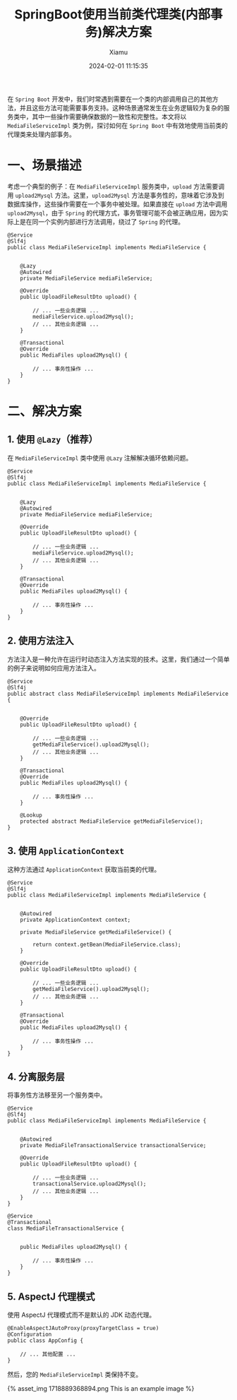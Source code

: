 ﻿---
layout: post
title: SpringBoot使用当前类代理类(内部事务)解决方案
date: 2024-02-01 11:15:35
author: 'Xiamu'
cover: /2024/02/01/2024-H1/2024-02-01-11-15-35/1718889368894.png
thumbnail: /2024/02/01/2024-H1/2024-02-01-11-15-35/1718889368894.png
tags:
- spring boot
- java
- 数据库
categories:
- SpringBoot3

---


在 `Spring Boot` 开发中，我们时常遇到需要在一个类的内部调用自己的其他方法，并且这些方法可能需要事务支持。这种场景通常发生在业务逻辑较为复杂的服务类中，其中一些操作需要确保数据的一致性和完整性。本文将以 `MediaFileServiceImpl` 类为例，探讨如何在 `Spring Boot` 中有效地使用当前类的代理类来处理内部事务。

# 一、场景描述

考虑一个典型的例子：在 `MediaFileServiceImpl` 服务类中，`upload` 方法需要调用 `upload2Mysql` 方法。这里，`upload2Mysql` 方法是事务性的，意味着它涉及到数据库操作，这些操作需要在一个事务中被处理。如果直接在 `upload` 方法中调用 `upload2Mysql`，由于 `Spring` 的代理方式，事务管理可能不会被正确应用，因为实际上是在同一个实例内部进行方法调用，绕过了 `Spring` 的代理。

```prism language-java
@Service
@Slf4j
public class MediaFileServiceImpl implements MediaFileService {
   

    @Lazy
    @Autowired
    private MediaFileService mediaFileService;

    @Override
    public UploadFileResultDto upload() {
   
        // ... 一些业务逻辑 ...
        mediaFileService.upload2Mysql();
        // ... 其他业务逻辑 ...
    }

    @Transactional
    @Override
    public MediaFiles upload2Mysql() {
   
        // ... 事务性操作 ...
    }
}
```

# 二、解决方案

## 1. 使用 `@Lazy`（推荐）

在 `MediaFileServiceImpl` 类中使用 `@Lazy` 注解解决循环依赖问题。

```prism language-java
@Service
@Slf4j
public class MediaFileServiceImpl implements MediaFileService {
   

    @Lazy
    @Autowired
    private MediaFileService mediaFileService;

    @Override
    public UploadFileResultDto upload() {
   
        // ... 一些业务逻辑 ...
        mediaFileService.upload2Mysql();
        // ... 其他业务逻辑 ...
    }

    @Transactional
    @Override
    public MediaFiles upload2Mysql() {
   
        // ... 事务性操作 ...
    }
}
```

## 2. 使用方法注入

方法注入是一种允许在运行时动态注入方法实现的技术。这里，我们通过一个简单的例子来说明如何应用方法注入。

```prism language-java
@Service
@Slf4j
public abstract class MediaFileServiceImpl implements MediaFileService {
   

    @Override
    public UploadFileResultDto upload() {
   
        // ... 一些业务逻辑 ...
        getMediaFileService().upload2Mysql();
        // ... 其他业务逻辑 ...
    }

    @Transactional
    @Override
    public MediaFiles upload2Mysql() {
   
        // ... 事务性操作 ...
    }

    @Lookup
    protected abstract MediaFileService getMediaFileService();
}
```

## 3. 使用 `ApplicationContext`

这种方法通过 `ApplicationContext` 获取当前类的代理。

```prism language-java
@Service
@Slf4j
public class MediaFileServiceImpl implements MediaFileService {
   

    @Autowired
    private ApplicationContext context;

    private MediaFileService getMediaFileService() {
   
        return context.getBean(MediaFileService.class);
    }

    @Override
    public UploadFileResultDto upload() {
   
        // ... 一些业务逻辑 ...
        getMediaFileService().upload2Mysql();
        // ... 其他业务逻辑 ...
    }

    @Transactional
    @Override
    public MediaFiles upload2Mysql() {
   
        // ... 事务性操作 ...
    }
}
```

## 4. 分离服务层

将事务性方法移至另一个服务类中。

```prism language-java
@Service
@Slf4j
public class MediaFileServiceImpl implements MediaFileService {
   

    @Autowired
    private MediaFileTransactionalService transactionalService;

    @Override
    public UploadFileResultDto upload() {
   
        // ... 一些业务逻辑 ...
        transactionalService.upload2Mysql();
        // ... 其他业务逻辑 ...
    }
}

@Service
@Transactional
class MediaFileTransactionalService {
   

    public MediaFiles upload2Mysql() {
   
        // ... 事务性操作 ...
    }
}
```

## 5. AspectJ 代理模式

使用 AspectJ 代理模式而不是默认的 JDK 动态代理。

```prism language-java
@EnableAspectJAutoProxy(proxyTargetClass = true)
@Configuration
public class AppConfig {
   
    // ... 其他配置 ...
}
```

然后，您的 `MediaFileServiceImpl` 类保持不变。

{% asset_img 1718889368894.png This is an example image %}

